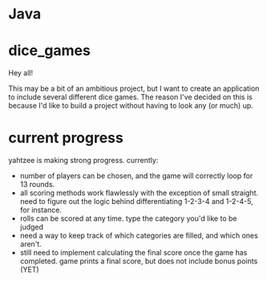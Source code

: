 # Java

# dice_games

Hey all!

This may be a bit of an ambitious project, but I want to create an application to include several different dice games. The reason I've decided on this is because I'd like to build a project without having to look any (or much) up. 

# current progress
yahtzee is making strong progress. currently:

* number of players can be chosen, and the game will correctly loop for 13 rounds.
* all scoring methods work flawlessly with the exception of small straight. need to figure out the logic behind differentiating 1-2-3-4 and 1-2-4-5, for instance.
* rolls can be scored at any time. type the category you'd like to be judged
* need a way to keep track of which categories are filled, and which ones aren't. 
* still need to implement calculating the final score once the game has completed. game prints a final score, but does not include bonus points (YET)


